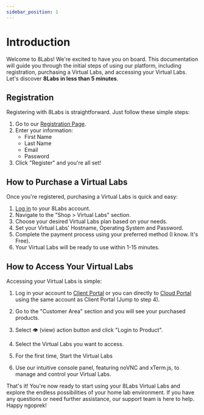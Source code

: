 ```yaml
---
sidebar_position: 1
---
```


# Introduction

Welcome to 8Labs! We're excited to have you on board. This documentation will guide you through the initial steps of using our platform, including registration, purchasing a Virtual Labs, and accessing your Virtual Labs. Let's discover **8Labs in less than 5 minutes**.

## Registration

Registering with 8Labs is straightforward. Just follow these simple steps:

1. Go to our [Registration Page](https://my.8labs.id/register).
2. Enter your information:
   - First Name
   - Last Name
   - Email
   - Password
3. Click "Register" and you're all set!

## How to Purchase a Virtual Labs

Once you're registered, purchasing a Virtual Labs is quick and easy:

1. [Log in](https://my.8labs.id/login) to your 8Labs account.
2. Navigate to the "Shop > Virtual Labs" section.
3. Choose your desired Virtual Labs plan based on your needs.
4. Set your Virtual Labs' Hostname, Operating System and Password.
5. Complete the payment process using your preferred method (I know. It's Free).
6. Your Virtual Labs will be ready to use within 1-15 minutes.

## How to Access Your Virtual Labs

Accessing your Virtual Labs is simple:

1. Log in your account to [Client Portal](https://my.8labs.id/) or you can directly to [Cloud Portal](https://cloud.8labs.id/) using the same account as Client Portal (Jump to step 4).
2. Go to the "Customer Area" section and you will see your purchased products.
3. Select 👁️ (view) action button and click "Login to Product".

4. Select the Virtual Labs you want to access.
5. For the first time, Start the Virtual Labs
4. Use our intuitive console panel, featuring noVNC and xTerm.js, to manage and control your Virtual Labs.

That's it! You're now ready to start using your 8Labs Virtual Labs and explore the endless possibilities of your home lab environment. If you have any questions or need further assistance, our support team is here to help. Happy ngoprek!
